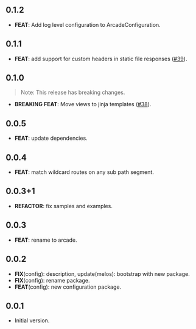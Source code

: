 ## 0.1.2

 - **FEAT**: Add log level configuration to ArcadeConfiguration.

## 0.1.1

 - **FEAT**: add support for custom headers in static file responses ([#39](https://github.com/dartarcade/arcade/issues/39)).

## 0.1.0

> Note: This release has breaking changes.

 - **BREAKING** **FEAT**: Move views to jinja templates ([#38](https://github.com/dartarcade/arcade/issues/38)).

## 0.0.5

 - **FEAT**: update dependencies.

## 0.0.4

 - **FEAT**: match wildcard routes on any sub path segment.

## 0.0.3+1

 - **REFACTOR**: fix samples and examples.

## 0.0.3

 - **FEAT**: rename to arcade.

## 0.0.2

 - **FIX**(config): description, update(melos): bootstrap with new package.
 - **FIX**(config): rename package.
 - **FEAT**(config): new configuration package.

## 0.0.1

- Initial version.
